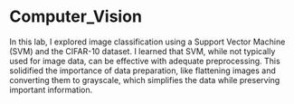 # Computer_Vision
In this lab, I explored image classification using a Support Vector Machine (SVM) and the CIFAR-10 dataset.  I learned that SVM, while not typically used for image data, can be effective with adequate preprocessing.  This solidified the importance of data preparation, like flattening images and converting them to grayscale, which simplifies the data while preserving important information.    

